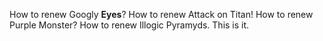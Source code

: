 How to renew Googly **Eyes**?
How to renew Attack on Titan!
How to renew Purple Monster?
How to renew Illogic Pyramyds. This is it.
